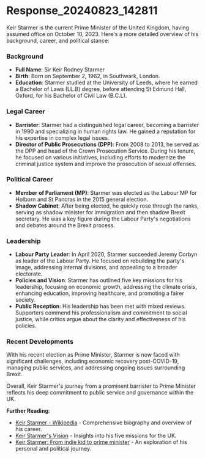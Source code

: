 # Response_20240823_142811

Keir Starmer is the current Prime Minister of the United Kingdom, having assumed office on October 10, 2023. Here's a more detailed overview of his background, career, and political stance:

### Background
- **Full Name**: Sir Keir Rodney Starmer
- **Birth**: Born on September 2, 1962, in Southwark, London.
- **Education**: Starmer studied at the University of Leeds, where he earned a Bachelor of Laws (LL.B) degree, before attending St Edmund Hall, Oxford, for his Bachelor of Civil Law (B.C.L).

### Legal Career
- **Barrister**: Starmer had a distinguished legal career, becoming a barrister in 1990 and specializing in human rights law. He gained a reputation for his expertise in complex legal issues.
- **Director of Public Prosecutions (DPP)**: From 2008 to 2013, he served as the DPP and head of the Crown Prosecution Service. During his tenure, he focused on various initiatives, including efforts to modernize the criminal justice system and improve the prosecution of sexual offenses.

### Political Career
- **Member of Parliament (MP)**: Starmer was elected as the Labour MP for Holborn and St Pancras in the 2015 general election.
- **Shadow Cabinet**: After being elected, he quickly rose through the ranks, serving as shadow minister for immigration and then shadow Brexit secretary. He was a key figure during the Labour Party's negotiations and debates around the Brexit process.

### Leadership
- **Labour Party Leader**: In April 2020, Starmer succeeded Jeremy Corbyn as leader of the Labour Party. He focused on rebuilding the party's image, addressing internal divisions, and appealing to a broader electorate.
- **Policies and Vision**: Starmer has outlined five key missions for his leadership, focusing on economic growth, addressing the climate crisis, enhancing education, improving healthcare, and promoting a fairer society.
- **Public Reception**: His leadership has been met with mixed reviews. Supporters commend his professionalism and commitment to social justice, while critics argue about the clarity and effectiveness of his policies.

### Recent Developments
With his recent election as Prime Minister, Starmer is now faced with significant challenges, including economic recovery post-COVID-19, managing public services, and addressing ongoing issues surrounding Brexit.

Overall, Keir Starmer's journey from a prominent barrister to Prime Minister reflects his deep commitment to public service and governance within the UK.

**Further Reading**:
- [Keir Starmer - Wikipedia](https://en.wikipedia.org/wiki/Keir_Starmer) - Comprehensive biography and overview of his career.
- [Keir Starmer's Vision](https://www.bbc.com/news/uk-politics-67195581) - Insights into his five missions for the UK.
- [Keir Starmer: From indie kid to prime minister](https://www.theguardian.com/politics/2023/oct/10/keir-starmer-indie-kid-prime-minister) - An exploration of his personal and political journey.
